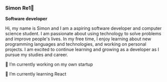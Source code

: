 ### Simon Re1👋

<strong> Software developer </strong>
<p> Hi, my name is Simon and I am a aspiring software developer and computer science student. I am passionate about using technology to solve problems and improve people's lives. In my free time, I enjoy learning about new programming languages and technologies, and working on personal projects. I am excited to continue learning and growing as a developer as I pursue my studies and career.</p>

 <p>🔭 I’m currently working on my own startup</p>
 <p> 🌱 I’m currently learning React  </p>

